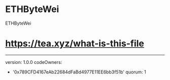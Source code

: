 # ETHByteWei
ETHByteWei
# https://tea.xyz/what-is-this-file
---
version: 1.0.0
codeOwners:
  - '0x789CFD4167eAb22684dFaBd4977E11EE6bb3f51b'
quorum: 1
